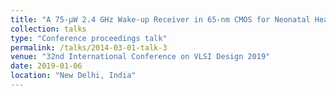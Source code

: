 ```yaml
---
title: "A 75-µW 2.4 GHz Wake-up Receiver in 65-nm CMOS for Neonatal Healthcare Application"
collection: talks
type: "Conference proceedings talk"
permalink: /talks/2014-03-01-talk-3
venue: "32nd International Conference on VLSI Design 2019"
date: 2019-01-06
location: "New Delhi, India"
---
```


